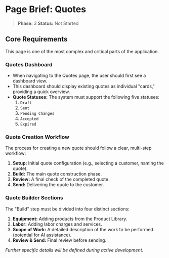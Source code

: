 # Page Brief: Quotes

> **Phase:** 3
> **Status:** Not Started

## Core Requirements

This page is one of the most complex and critical parts of the application.

### Quotes Dashboard

- When navigating to the Quotes page, the user should first see a dashboard view.
- This dashboard should display existing quotes as individual "cards," providing a quick overview.
- **Quote Statuses:** The system must support the following five statuses:
  1.  `Draft`
  2.  `Sent`
  3.  `Pending Changes`
  4.  `Accepted`
  5.  `Expired`

### Quote Creation Workflow

The process for creating a new quote should follow a clear, multi-step workflow:
1.  **Setup:** Initial quote configuration (e.g., selecting a customer, naming the quote).
2.  **Build:** The main quote construction phase.
3.  **Review:** A final check of the completed quote.
4.  **Send:** Delivering the quote to the customer.

### Quote Builder Sections

The "Build" step must be divided into four distinct sections:
1.  **Equipment:** Adding products from the Product Library.
2.  **Labor:** Adding labor charges and services.
3.  **Scope of Work:** A detailed description of the work to be performed (potential for AI assistance).
4.  **Review & Send:** Final review before sending.

_Further specific details will be defined during active development._